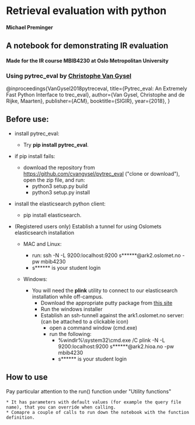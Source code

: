 # Retrieval evaluation with python
#### Michael Preminger

## A notebook for demonstrating IR evaluation 

#### Made for the IR course MBIB4230 at Oslo Metropolitan University

### Using pytrec_eval by <a href="http://chri.stophr.be/">Christophe Van Gysel</a> <div class="cite2c-biblio"></div><div class="cite2c-biblio"></div> 
@inproceedings{VanGysel2018pytreceval,
  title={Pytrec\_eval: An Extremely Fast Python Interface to trec\_eval},
  author={Van Gysel, Christophe and de Rijke, Maarten},
  publisher={ACM},
  booktitle={SIGIR},
  year={2018},
}

## Before use:
* install pytrec_eval: 
  * Try **pip install pytrec_eval**.
* if pip install fails:
  * download the repository from https://github.com/cvangysel/pytrec_eval ("clone or download"), open the zip file, and run:
    * python3 setup.py build
    * python3 setup.py install

* install the elasticsearch python client: 
  * pip install elasticsearch.




* (Registered users only) Establish a tunnel for using Oslomets elasticsearch installation
  
  * MAC and Linux: 
  
    * run: ssh -N  -L 9200:localhost:9200 s******@ark2.oslomet.no -pw mbib4230
    * s****** is your student login
  * Windows: 
    * You will need the **plink** utility to connect to our elasticsearch installation while off-campus.
	  * Download the appropriate putty package from [this site](https://www.chiark.greenend.org.uk/~sgtatham/putty/latest.html)
	  * Run the windows installer
	  * Establish an ssh-tunnell against the ark1.oslomet.no server: (can be attached to a clickable icon)
	    * open a command window (cmd.exe)
	    * run the following: 
		  * %windir%\system32\cmd.exe /C plink -N  -L 9200:localhost:9200 s******@ark2.hioa.no -pw mbib4230
		  * s****** is your student login


## How to use
Pay particular attention to the run() function under "Utility functions"

    * It has parameters with default values (for example the query file name), that you can override when calling. 
    * Comapre a couple of calls to run down the notebook with the function definition. 



